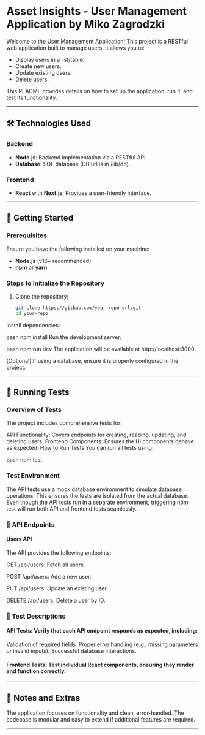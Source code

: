 # Asset Insights - User Management Application by Miko Zagrodzki

Welcome to the User Management Application! This project is a RESTful web application built to manage users. It allows you to:

- Display users in a list/table.
- Create new users.
- Update existing users.
- Delete users.

This README provides details on how to set up the application, run it, and test its functionality.

---

## 🛠️ Technologies Used

### Backend
- **Node.js**: Backend implementation via a RESTful API.
- **Database**: SQL database (DB url is in /lib/db).

### Frontend
- **React** with **Next.js**: Provides a user-friendly interface.

---

## 🚀 Getting Started

### Prerequisites
Ensure you have the following installed on your machine:
- **Node.js** (v16+ recommended)
- **npm** or **yarn**

### Steps to Initialize the Repository

1. Clone the repository:
   ```bash
   git clone https://github.com/your-repo-url.git
   cd your-repo
Install dependencies:

bash
npm install
Run the development server:

bash
npm run dev
The application will be available at http://localhost:3000.

(Optional) If using a database, ensure it is properly configured in the project. 

---

## 🧪 Running Tests

### Overview of Tests

The project includes comprehensive tests for:

API Functionality: Covers endpoints for creating, reading, updating, and deleting users.
Frontend Components: Ensures the UI components behave as expected.
How to Run Tests
You can run all tests using:

bash
npm test

### Test Environment

The API tests use a mock database environment to simulate database operations. This ensures the tests are isolated from the actual database.
Even though the API tests run in a separate environment, triggering npm test will run both API and frontend tests seamlessly.

### 📄 API Endpoints

#### Users API

The API provides the following endpoints:

GET /api/users: Fetch all users.

POST /api/users: Add a new user.

PUT /api/users: Update an existing user.

DELETE /api/users: Delete a user by ID.

### 📝 Test Descriptions

#### API Tests: Verify that each API endpoint responds as expected, including:

Validation of required fields.
Proper error handling (e.g., missing parameters or invalid inputs).
Successful database interactions.

#### Frontend Tests: Test individual React components, ensuring they render and function correctly.

---

## 🧹 Notes and Extras

The application focuses on functionality and clean, error-handled.
The codebase is modular and easy to extend if additional features are required.

---
